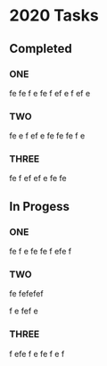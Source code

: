 # 2020 Tasks

## Completed

### ONE 
fe
fe
f
e
fe
f
ef
e
f
ef
e


### TWO
fe
e
f
ef
e
fe
fe
fe
f
e

### THREE
fe
f
ef
ef
e
fe
fe

## In Progess

### ONE 
fe
f
e
fe
fe
f
efe
f

### TWO
fe
fefefef


f
e
fef
e


### THREE
f
efe
f
e
fe
f
e
f


